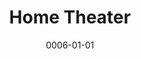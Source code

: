 ---
title: Home Theater
date: 0006-01-01
ico: fa-thin fa-speakers
color: pink-500
hardware:
  - type: Living Room
    name: Sonos › Playbar
    sub:
      - Soundbar
    link: 'https://amzn.com/dp/B00AEMGGU2?tag=qrayg-20'
  - type: Office
    name: Sonos › Beam
    sub:
      - Soundbar
    link: 'https://amzn.com/dp/B09GPYL7BJ?tag=qrayg-20'
  - type: Office
    name: Sonos › One SL
    sub:
      - Rear
      - Surround x2
    link: 'https://amzn.com/dp/B07W8ZVXWR?tag=qrayg-20'
  - type: Office
    name: Sonos › Sub
    sub:
      - Subwoofer
    link: 'https://amzn.com/dp/B087CCZH4Q?tag=qrayg-20'
    soon: true
  - type: Basement
    name: Marantz › NR1711
    sub:
      - AV Receiver
      - Black
    link: 'https://amzn.com/dp/B0786M9ZZS?tag=qrayg-20'
  - type: Basement
    name: Wharfedale › EM 95
    sub:
      - Front
      - Speakers
    link: 'https://amzn.com/dp/B00004SY59?tag=qrayg-20'
  - type: Basement
    name: Klipsch › R-52C
    sub:
      - Center
      - Speaker
    link: 'https://amzn.com/dp/B07FK41FGL?tag=qrayg-20'
  - type: Basement
    name: Klipsch › R-41M
    sub:
      - Rear
      - Speakers
    link: 'https://amzn.com/dp/B07FKH3VPV?tag=qrayg-20'
  - type: Basement
    name: Yamaha › YST-SW90
    sub:
      - Subwoofer
    link: 'https://amzn.com/dp/B00FRET3RA?tag=qrayg-20'
  - type: Basement
    name: Pro-Ject › T1
    sub:
      - Phono
      - Walnut
    link: 'https://amzn.com/dp/B07Z8NHNZZ?tag=qrayg-20'
---